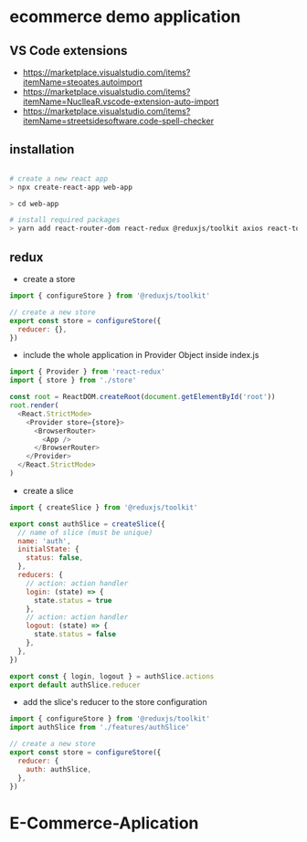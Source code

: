 # ecommerce demo application

## VS Code extensions

- https://marketplace.visualstudio.com/items?itemName=steoates.autoimport
- https://marketplace.visualstudio.com/items?itemName=NuclleaR.vscode-extension-auto-import
- https://marketplace.visualstudio.com/items?itemName=streetsidesoftware.code-spell-checker

## installation

```bash

# create a new react app
> npx create-react-app web-app

> cd web-app

# install required packages
> yarn add react-router-dom react-redux @reduxjs/toolkit axios react-toastify

```

## redux

- create a store

```javascript
import { configureStore } from '@reduxjs/toolkit'

// create a new store
export const store = configureStore({
  reducer: {},
})
```

- include the whole application in Provider Object inside index.js

```javascript
import { Provider } from 'react-redux'
import { store } from './store'

const root = ReactDOM.createRoot(document.getElementById('root'))
root.render(
  <React.StrictMode>
    <Provider store={store}>
      <BrowserRouter>
        <App />
      </BrowserRouter>
    </Provider>
  </React.StrictMode>
)
```

- create a slice

```javascript
import { createSlice } from '@reduxjs/toolkit'

export const authSlice = createSlice({
  // name of slice (must be unique)
  name: 'auth',
  initialState: {
    status: false,
  },
  reducers: {
    // action: action handler
    login: (state) => {
      state.status = true
    },
    // action: action handler
    logout: (state) => {
      state.status = false
    },
  },
})

export const { login, logout } = authSlice.actions
export default authSlice.reducer
```

- add the slice's reducer to the store configuration

```javascript
import { configureStore } from '@reduxjs/toolkit'
import authSlice from './features/authSlice'

// create a new store
export const store = configureStore({
  reducer: {
    auth: authSlice,
  },
})
```
# E-Commerce-Aplication

